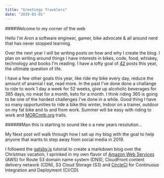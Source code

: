 ```yaml
---
title: "Greetings Travelers"
date: "2019-01-01"
---
```


####Welcome to my corner of the web

Hello I'm Aron a software engineer, gamer, bike advocate & all around nerd that has never stopped learning. 

Over the next year I will be writing posts on how and why I create the blog. I plan on writing around things I have interests in bikes, code, food, whiskey, technology and books I'm reading. I have a lofty goal of [42](https://en.wikipedia.org/wiki/The_Hitchhiker%27s_Guide_to_the_Galaxy) posts this year, the ultimate question of life.  

I have a few other goals this year, like ride my bike every day, reduce the amount of anamial I eat, read more. In the past I've done done a challange to ride to work 1 day a week for 52 weeks, give up alcoholic beverages for 365 days, no meat for a month, keto for a month. I think riding 365 is going to be one of the hardest challenges I've done in a while. Good thing I have so many opportunities to ride a bike this winter, Indoor on a trainer, outdoor on my fat bike and to and from work. Summer will be easy with riding to work and [MORCmtb.org](https://www.morcmtb.org) trails.

######Man this is starting to sound like o a new years resolution...

My Next post will walk through how I set up my blog with the goal to help anyone that wants to step away from social media in 2019.

I followed the [gatsby.js](https://www.gatsbyjs.org/tutorial/) tutorial to create a markdown blog over the Christmas vacation, I sprinked in  my own flavor of [Amazon Web Services](https://aws.amazon.com) (AWS) for Route 53 domain name system (DNS),  CloudFront content delivery network (CDN), S3 Cloud Storage (S3) and [CircleCI](https://circleci.com/) for Continuous Integration and Deployment (CI/CD).
